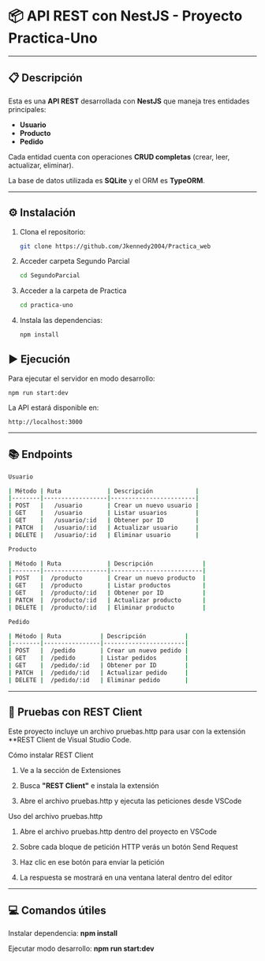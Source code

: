 # 📦 API REST con NestJS - Proyecto Practica-Uno

---

## 📋 Descripción

Esta es una **API REST** desarrollada con **NestJS** que maneja tres entidades principales:

- **Usuario**  
- **Producto**  
- **Pedido**

Cada entidad cuenta con operaciones **CRUD completas** (crear, leer, actualizar, eliminar).

La base de datos utilizada es **SQLite** y el ORM es **TypeORM**.

---

## ⚙️ Instalación

1. Clona el repositorio:

   ```bash
   git clone https://github.com/Jkennedy2004/Practica_web
2. Acceder carpeta Segundo Parcial 
   ```bash
   cd SegundoParcial
3. Acceder a la carpeta de Practica
   ```bash
   cd practica-uno
4. Instala las dependencias:
   ```bash
   npm install

## ▶️ Ejecución

Para ejecutar el servidor en modo desarrollo:

    npm run start:dev

La API estará disponible en:
    
    http://localhost:3000

---

 ## 📚 Endpoints
   ```bash
 Usuario

 | Método | Ruta             | Descripción            |
 |--------|------------------|------------------------|
 | POST   |   /usuario       | Crear un nuevo usuario |
 | GET    |   /usuario       | Listar usuarios        |
 | GET    |   /usuario/:id   | Obtener por ID         |
 | PATCH  |   /usuario/:id   | Actualizar usuario     |
 | DELETE |   /usuario/:id   | Eliminar usuario       |

Producto

 | Método | Ruta             | Descripción              |
 |--------|------------------|--------------------------|
 | POST   |  /producto       | Crear un nuevo producto  |
 | GET    |  /producto       | Listar productos         |
 | GET    |  /producto/:id   | Obtener por ID           |
 | PATCH  |  /producto/:id   | Actualizar producto      |
 | DELETE |  /producto/:id   | Eliminar producto        |

 Pedido

 | Método | Ruta           | Descripción           |
 |--------|----------------|-----------------------|
 | POST   |  /pedido       | Crear un nuevo pedido |
 | GET    |  /pedido       | Listar pedidos        |
 | GET    |  /pedido/:id   | Obtener por ID        |
 | PATCH  |  /pedido/:id   | Actualizar pedido     |
 | DELETE |  /pedido/:id   | Eliminar pedido       |
 ```

---


## 🧪 Pruebas con REST Client
Este proyecto incluye un archivo pruebas.http para usar con la extensión **REST Client de Visual Studio Code.

Cómo instalar REST Client

  1. Ve a la sección de Extensiones

  2. Busca **"REST Client"** e instala la extensión

  3. Abre el archivo pruebas.http y ejecuta las peticiones desde VSCode

Uso del archivo pruebas.http

1. Abre el archivo pruebas.http dentro del proyecto en VSCode

2. Sobre cada bloque de petición HTTP verás un botón Send Request

3. Haz clic en ese botón para enviar la petición

4. La respuesta se mostrará en una ventana lateral dentro del editor

---

## 💻 Comandos útiles

Instalar dependencia: **npm install**

Ejecutar modo desarrollo: **npm run start:dev**



